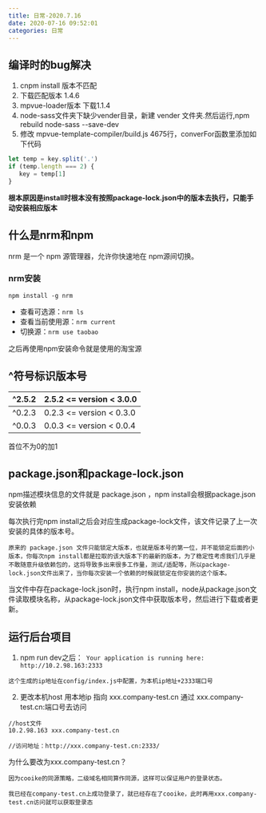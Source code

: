 ```yaml
---
title: 日常-2020.7.16
date: 2020-07-16 09:52:01
categories: 日常
---
```


## 编译时的bug解决

1. cnpm install  版本不匹配
2. 下载匹配版本 1.4.6
3. mpvue-loader版本 下载1.1.4
4. node-sass文件夹下缺少vender目录，新建 vender 文件夹.然后运行,npm rebuild node-sass --save-dev
5. 修改 mpvue-template-compiler/build.js 4675行，converFor函数里添加如下代码

```js
let temp = key.split('.')
if (temp.length === 2) {
   key = temp[1]
}
```

**根本原因是install时根本没有按照package-lock.json中的版本去执行，只能手动安装相应版本**

<!--more-->

## 什么是nrm和npm

nrm 是一个 npm 源管理器，允许你快速地在 npm源间切换。

### nrm安装

```
npm install -g nrm
```

* 查看可选源：`nrm ls`
* 查看当前使用源：`nrm current`
* 切换源：`nrm use taobao`

之后再使用npm安装命令就是使用的淘宝源

## ^符号标识版本号

| ^2.5.2 | 2.5.2 <= version < 3.0.0 |
| ------ | ------------------------ |
| ^0.2.3 | 0.2.3 <= version < 0.3.0 |
| ^0.0.3 | 0.0.3 <= version < 0.0.4 |

首位不为0的加1

## package.json和package-lock.json

npm描述模块信息的文件就是 package.json ，npm  install会根据package.json安装依赖

每次执行完npm install之后会对应生成package-lock文件，该文件记录了上一次安装的具体的版本号。

```
原来的 package.json 文件只能锁定大版本，也就是版本号的第一位，并不能锁定后面的小版本，你每次npm install都是拉取的该大版本下的最新的版本，为了稳定性考虑我们几乎是不敢随意升级依赖包的，这将导致多出来很多工作量，测试/适配等，所以package-lock.json文件出来了，当你每次安装一个依赖的时候就锁定在你安装的这个版本。
```

当文件中存在package-lock.json时，执行npm install，node从package.json文件读取模块名称，从package-lock.json文件中获取版本号，然后进行下载或者更新。 

## 运行后台项目

1. npm run dev之后：` Your application is running here: http://10.2.98.163:2333`

```
这个生成的ip地址在config/index.js中配置，为本机ip地址+2333端口号
```

2. 更改本机host 用本地ip 指向 xxx.company-test.cn 通过 xxx.company-test.cn:端口号去访问

```
//host文件
10.2.98.163 xxx.company-test.cn

//访问地址：http://xxx.company-test.cn:2333/
```

为什么要改为xxx.company-test.cn？

```
因为cooike的同源策略，二级域名相同算作同源，这样可以保证用户的登录状态。

我已经在company-test.cn上成功登录了，就已经存在了cooike，此时再用xxx.company-test.cn访问就可以获取登录态
```

